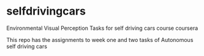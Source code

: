# selfdrivingcars
Environmental Visual Perception Tasks for self driving cars course coursera


This repo has the assignments to week one and two tasks of Autonomous self driving cars
